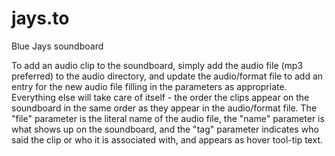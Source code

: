 # jays.to
Blue Jays soundboard

To add an audio clip to the soundboard, simply add the audio file (mp3 preferred) to the audio directory, and update the audio/format file to add an entry for the new audio file filling in the parameters as appropriate. Everything else will take care of itself - the order the clips appear on the soundboard in the same order as they appear in the audio/format file. The "file" parameter is the literal name of the audio file, the "name" parameter is what shows up on the soundboard, and the "tag" parameter indicates who said the clip or who it is associated with, and appears as hover tool-tip text.
